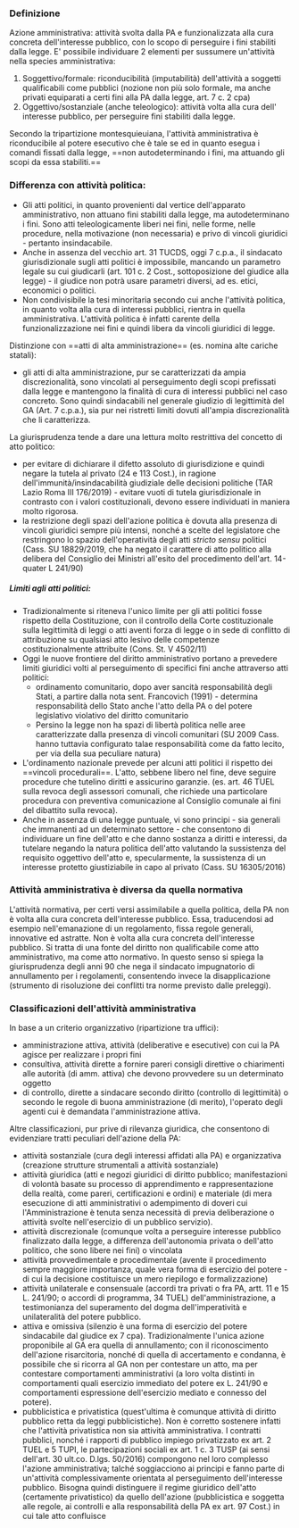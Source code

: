 ### Definizione
Azione amministrativa: attività svolta dalla PA e funzionalizzata alla cura concreta dell'interesse pubblico, con lo scopo di perseguire i fini stabiliti dalla legge.
E' possibile individuare 2 elementi per sussumere un'attività nella species amministrativa:
1. Soggettivo/formale: riconducibilità (imputabilità) dell'attività a soggetti qualificabili come pubblici (nozione non più solo formale, ma anche privati equiparati a certi fini alla PA dalla legge, art. 7 c. 2 cpa)
2. Oggettivo/sostanziale (anche teleologico): attività volta alla cura dell' interesse pubblico, per perseguire fini stabiliti dalla legge.

Secondo la tripartizione montesquieuiana, l'attività amministrativa è riconducibile al potere esecutivo che è tale se ed in quanto esegua i comandi fissati dalla legge, ==non autodeterminando i fini, ma attuando gli scopi da essa stabiliti.==

### Differenza con attività politica:
- Gli atti politici, in quanto provenienti dal vertice dell'apparato amministrativo, non attuano fini stabiliti dalla legge, ma autodeterminano i fini. Sono atti teleologicamente liberi nei fini, nelle forme, nelle procedure, nella motivazione (non necessaria) e privo di vincoli giuridici - pertanto insindacabile.
- Anche in assenza del vecchio art. 31 TUCDS, oggi 7 c.p.a., il sindacato giurisdizionale sugli atti politici è impossibile, mancando un parametro legale su cui giudicarli (art. 101 c. 2 Cost., sottoposizione del giudice alla legge) - il giudice non potrà usare parametri diversi, ad es. etici, economici o politici.
- Non condivisibile la tesi minoritaria secondo cui anche l'attività politica, in quanto volta alla cura di interessi pubblici, rientra in quella amministrativa. L'attività politica è infatti carente della funzionalizzazione nei fini e quindi libera da vincoli giuridici di legge.

Distinzione con ==atti di alta amministrazione== (es. nomina alte cariche statali):
- gli atti di alta amministrazione, pur se caratterizzati da ampia discrezionalità, sono vincolati al perseguimento degli scopi prefissati dalla legge e mantengono la finalità di cura di interessi pubblici nel caso concreto. Sono quindi sindacabili nel generale giudizio di legittimità del GA (Art. 7 c.p.a.), sia pur nei ristretti limiti dovuti all'ampia discrezionalità che li caratterizza.

La giurisprudenza tende a dare una lettura molto restrittiva del concetto di atto politico: 
- per evitare di dichiarare il difetto assoluto di giurisdizione e quindi negare la tutela al privato (24 e 113 Cost.), in ragione dell'immunità/insindacabilità giudiziale delle decisioni politiche (TAR Lazio Roma III 176/2019) - evitare vuoti di tutela giurisdizionale in contrasto con i valori costituzionali, devono essere individuati in maniera molto rigorosa.
- la restrizione degli spazi dell'azione politica è dovuta alla presenza di vincoli giuridici sempre più intensi, nonché a scelte del legislatore che restringono lo spazio dell'operatività degli atti *stricto sensu* politici (Cass. SU 18829/2019, che ha negato il carattere di atto politico alla delibera del Consiglio dei Ministri all'esito del procedimento dell'art. 14-quater L 241/90)

##### Limiti agli atti politici:
- Tradizionalmente si riteneva l'unico limite per gli atti politici fosse rispetto della Costituzione, con il controllo della Corte costituzionale sulla legittimità di leggi o atti aventi forza di legge o in sede di conflitto di attribuzione su qualsiasi atto lesivo delle competenze costituzionalmente attribuite (Cons. St. V 4502/11)
- Oggi le nuove frontiere del diritto amministrativo portano a prevedere limiti giuridici volti al perseguimento di specifici fini anche attraverso atti politici:
	- ordinamento comunitario, dopo aver sancità responsabilità degli Stati, a partire dalla nota sent. Francovich (1991) - determina responsabilità dello Stato anche l'atto della PA o del potere legislativo violativo del diritto comunitario
	- Persino la legge non ha spazi di libertà politica nelle aree caratterizzate dalla presenza di vincoli comunitari (SU 2009 Cass. hanno tuttavia configurato talae responsabilità come da fatto lecito, per via della sua peculiare natura)
- L'ordinamento nazionale prevede per alcuni atti politici il rispetto dei ==vincoli procedurali==. L'atto, sebbene libero nel fine, deve seguire procedure che tutelino diritti e assicurino garanzie. (es. art. 46 TUEL sulla revoca degli assessori comunali, che richiede una particolare procedura con preventiva comunicazione al Consiglio comunale ai fini del dibattito sulla revoca).
- Anche in assenza di una legge puntuale, vi sono principi - sia generali che immanenti ad un determinato settore - che consentono di individuare un fine dell'atto e che danno sostanza a diritti e interessi, da tutelare negando la natura politica dell'atto valutando la sussistenza del requisito oggettivo dell'atto e, specularmente, la sussistenza di un interesse protetto giustiziabile in capo al privato (Cass. SU 16305/2016)

### Attività amministrativa è diversa da quella normativa
L'attività normativa, per certi versi assimilabile a quella politica, della PA non è volta alla cura concreta dell'interesse pubblico. Essa, traducendosi ad esempio nell'emanazione di un regolamento, fissa regole generali, innovative ed astratte. Non è volta alla cura concreta dell'interesse pubblico. 
Si tratta di una fonte del diritto non qualificabile come atto amministrativo, ma come atto normativo. In questo senso si spiega la giurisprudenza degli anni 90 che nega il sindacato impugnatorio di annullamento per i regolamenti, consentendo invece la disapplicazione (strumento di risoluzione dei conflitti tra norme previsto dalle preleggi).

### Classificazioni dell'attività amministrativa
In base a un criterio organizzativo (ripartizione tra uffici):
- amministrazione attiva, attività (deliberative e esecutive) con cui la PA agisce per realizzare i propri fini
- consultiva, attività dirette a fornire pareri consigli direttive o chiarimenti alle autorità (di amm. attiva) che devono provvedere su un determinato oggetto
- di controllo, dirette a sindacare secondo diritto (controllo di legittimità) o secondo le regole di buona amministrazione (di merito), l'operato degli agenti cui è demandata l'amministrazione attiva.

Altre classificazioni, pur prive di rilevanza giuridica, che consentono di evidenziare tratti peculiari dell'azione della PA:
- attività sostanziale (cura degli interessi affidati alla PA) e organizzativa (creazione strutture strumentali a attività sostanziale)
- attività giuridica (atti e negozi giuridici di diritto pubblico; manifestazioni di volontà basate su processo di apprendimento e rappresentazione della realtà, come pareri, certificazioni e ordini) e materiale (di mera esecuzione di atti amministrativi o adempimento di doveri cui l'Amministrazione è tenuta senza necessità di previa deliberazione o attività svolte nell'esercizio di un pubblico servizio).
- attività discrezionale (comunque volta a perseguire interesse pubblico finalizzato dalla legge, a differenza dell'autonomia privata o dell'atto politico, che sono libere nei fini) o vincolata 
- attività provvedimentale e procedimentale (avente il procedimento sempre maggiore importanza, quale vera forma di esercizio del potere - di cui la decisione costituisce un mero riepilogo e formalizzazione)
- attività unilaterale e consensuale (accordi tra privati o fra PA, artt. 11 e 15 L. 241/90; o accordi di programma, 34 TUEL) dell'amministrazione, a testimonianza del superamento del dogma dell'imperatività e unilateralità del potere pubblico.
- attiva e omissiva (silenzio è una forma di esercizio del potere sindacabile dal giudice ex 7 cpa). Tradizionalmente l'unica azione proponibile al GA era quella di annullamento; con il riconoscimento dell'azione risarcitoria, nonché di quella di accertamento e condanna, è possibile che si ricorra al GA non per contestare un atto, ma per contestare comportamenti amministrativi (a loro volta distinti in comportamenti quali esercizio immediato del potere ex L. 241/90 e comportamenti espressione dell'esercizio mediato e connesso del potere).
- pubblicistica e privatistica (quest'ultima è comunque attività di diritto pubblico retta da leggi pubblicistiche). Non è corretto sostenere infatti che l'attività privatistica non sia attività amministrativa. I contratti pubblici, nonché i rapporti di pubblico impiego privatizzato ex art. 2 TUEL e 5 TUPI, le partecipazioni sociali ex art. 1 c. 3 TUSP (ai sensi dell'art. 30 ult.co. D.lgs. 50/2016) compongono nel loro complesso l'azione amministrativa; talché soggiacciono ai principi e fanno parte di un'attività complessivamente orientata al perseguimento dell'interesse pubblico. Bisogna quindi distinguere il regime giuridico dell'atto (certamente privatistico) da quello dell'azione (pubblicistica e soggetta alle regole, ai controlli e alla responsabilità della PA ex art. 97 Cost.) in cui tale atto confluisce

